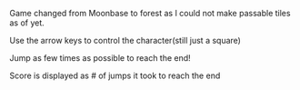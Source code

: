 Game changed from Moonbase to forest as I could not make passable tiles as of yet.

Use the arrow keys to control the character(still just a square)

Jump as few times as possible to reach the end!

Score is displayed as # of jumps it took to reach the end